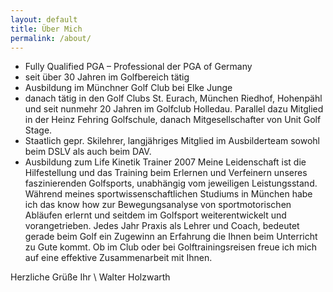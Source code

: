 ```yaml
---
layout: default
title: Über Mich
permalink: /about/
---
```


* Fully Qualified PGA – Professional der PGA of Germany
* seit über 30 Jahren im Golfbereich tätig
* Ausbildung im Münchner Golf Club bei Elke Junge
* danach tätig in den Golf Clubs St. Eurach, München Riedhof, Hohenpähl und seit
  nunmehr 20 Jahren im Golfclub Holledau. Parallel dazu Mitglied in der Heinz
  Fehring Golfschule, danach Mitgesellschafter von Unit Golf Stage.
* Staatlich gepr. Skilehrer, langjähriges Mitglied im Ausbilderteam sowohl beim
  DSLV als auch beim DAV.
* Ausbildung zum Life Kinetik Trainer 2007 Meine Leidenschaft ist die
  Hilfestellung und das Training beim Erlernen und Verfeinern unseres
  faszinierenden Golfsports, unabhängig vom jeweiligen Leistungsstand. Während
  meines sportwissenschaftlichen Studiums in München habe ich das know how zur
  Bewegungsanalyse von sportmotorischen Abläufen erlernt und seitdem im
  Golfsport weiterentwickelt und vorangetrieben. Jedes Jahr Praxis als Lehrer
  und Coach, bedeutet gerade beim Golf ein Zugewinn an Erfahrung die Ihnen beim
  Unterricht zu Gute kommt. Ob im Club oder bei Golftrainingsreisen freue ich
  mich auf eine effektive Zusammenarbeit mit Ihnen.

Herzliche Grüße Ihr \\
Walter Holzwarth
